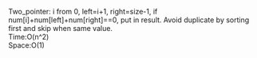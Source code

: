 Two_pointer: i from 0, left=i+1, right=size-1, if num[i]+num[left]+num[right]==0, put in result. Avoid duplicate by sorting first and skip when same value.
</br>
Time:O(n^2)
</br>
Space:O(1)
